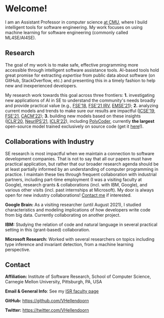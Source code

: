 # Welcome!
I am an Assistant Professor in computer science [at CMU](https://www.isri.cmu.edu/people/core-faculty/hellendoorn-vincent.html), where I build intelligent tools for software engineering. My work focuses on using machine learning for software engineering (commonly called ML4SE/AI4SE).

## Research
The goal of my work is to make safe, effective programming more accessible through intelligent software assistance tools. AI-based tools hold great promise for extracting _expertise_ from public data about software (on GitHub, StackOverflow, etc.) and presenting this in a timely fashion to help new and inexperienced developers.

My research work towards this goal across three frontiers: **1.** investigating new applications of AI in SE to understand the community's needs broadly and provide practical value (e.g., [FSE'18](https://vhellendoorn.github.io/fse2018-j2t.pdf), [FSE'21 IRV](https://vhellendoorn.github.io/fse2021-ivr.pdf), [EMSE'21](https://arxiv.org/pdf/1910.05879.pdf)); **2.** analyzing current models and trends to make sure our results are impactful ([ICSE'19](https://vhellendoorn.github.io/icse2019.pdf), [FSE'21](https://arxiv.org/pdf/2106.03353.pdf), [CACM'22](https://cacm.acm.org/magazines/2022/1/257443-the-growing-cost-of-deep-learning-for-source-code/fulltext)); **3.** building new models based on these insights ([ICLR'20](https://vhellendoorn.github.io/iclr2020.pdf), [NeurIPS'21](https://proceedings.neurips.cc/paper/2021/hash/c2937f3a1b3a177d2408574da0245a19-Abstract.html),  [ICLR'22](https://arxiv.org/pdf/2110.02870.pdf)), including [PolyCoder](https://arxiv.org/pdf/2202.13169.pdf), currently **the largest** open-source model trained exclusively on source code (get it [here](https://github.com/VHellendoorn/Code-LMs)!).

## Collaborations with Industry
SE research is most impactful when we maintain a connection to software development companies. That is not to say that all our papers must have practical application, but rather that our broader research agenda should be at least partially informed by an understanding of computer programming in practice. I maintain these ties through frequent collaboration with industrial partners, including part-time employment (I was a visiting faculty at Google), research grants & collaborations (incl. with IBM, Google), and various other visits (incl. past internships at Microsoft). My door is always open for new industry collaborations! [Contact me](#contact) if interested.

**Google Brain:** As a visiting researcher (until August 2021), I studied characteristics and modeling implications of how developers write code from big data. Currently collaborating on another project.

**IBM:** Studying the relation of code and natural language in several practical setting in this (grant-based) collaboration.

**Microsoft Research:** Worked with several researchers on topics including type inference and invariant detection, from a machine learning perspective.

## Contact
**Affiliation:** Institute of Software Research, School of Computer Science, Carnegie Mellon University, Pittsburgh, PA, USA 

**Email & General Info**: See my [ISR faculty page](https://www.isri.cmu.edu/people/core-faculty/hellendoorn-vincent.html)

**GitHub:** https://github.com/VHellendoorn

**Twitter:** https://twitter.com/VHellendoorn
